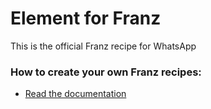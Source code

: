 # Element for Franz
This is the official Franz recipe for WhatsApp

### How to create your own Franz recipes:
* [Read the documentation](https://github.com/meetfranz/plugins)
